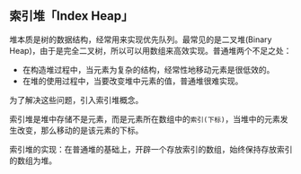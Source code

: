 ## 索引堆「Index Heap」

堆本质是树的数据结构，经常用来实现优先队列。最常见的是二叉堆(Binary Heap)，由于是完全二叉树，所以可以用数组来高效实现。普通堆两个不足之处：

* 在构造堆过程中，当元素为复杂的结构，经常性地移动元素是很低效的。
* 在堆的使用过程中，当要改变堆中元素的值，普通堆很难实现。

为了解决这些问题，引入索引堆概念。

索引堆是堆中存储不是元素，而是元素所在数组中的`索引(下标)`，当堆中的元素发生改变，那么移动的是该元素的下标。

索引堆的实现：在普通堆的基础上，开辟一个存放索引的数组，始终保持存放索引的数组为堆。



